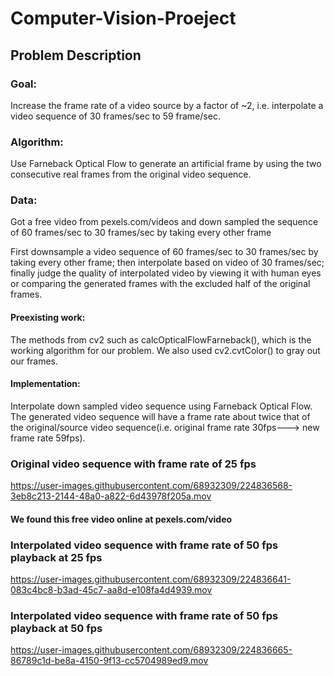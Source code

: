 # Computer-Vision-Proeject

## Problem Description
### Goal:
Increase the frame rate of a video source by a factor of ~2, i.e. interpolate a video sequence of 30 frames/sec to 59 frame/sec.

### Algorithm:
Use Farneback Optical Flow to generate an artificial frame by using the two consecutive real frames from the original video sequence.

### Data:
Got a free video from pexels.com/videos and down sampled the sequence of 60 frames/sec to 30 frames/sec by taking every other frame

First downsample a video sequence of 60 frames/sec to 30 frames/sec by taking every other frame; then interpolate based on video of 30 frames/sec; finally judge the quality of interpolated video by viewing it with human eyes or comparing the generated frames with the excluded half of the original frames.

#### Preexisting work:
The methods from cv2 such as calcOpticalFlowFarneback(), which is the working algorithm for our problem. We also used cv2.cvtColor() to gray out our frames.

#### Implementation:
Interpolate down sampled video sequence using Farneback Optical Flow. The generated video sequence will have a frame rate about twice that of the original/source video sequence(i.e. original frame rate 30fps---> new frame rate 59fps).




### Original video sequence with frame rate of 25 fps
https://user-images.githubusercontent.com/68932309/224836568-3eb8c213-2144-48a0-a822-6d43978f205a.mov

#### We found this free video online at pexels.com/video

### Interpolated video sequence with frame rate of 50 fps playback at 25 fps
https://user-images.githubusercontent.com/68932309/224836641-083c4bc8-b3ad-45c7-aa8d-e108fa4d4939.mov

### Interpolated video sequence with frame rate of 50 fps playback at 50 fps
https://user-images.githubusercontent.com/68932309/224836665-86789c1d-be8a-4150-9f13-cc5704989ed9.mov

